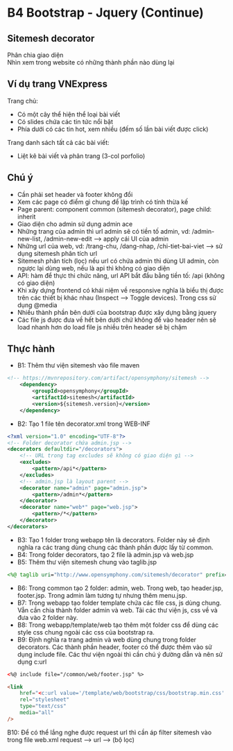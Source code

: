 # B4 Bootstrap - Jquery (Continue)

## Sitemesh decorator

Phân chia giao diện \
Nhìn xem trong website có những thành phần nào dùng lại

## Ví dụ trang VNExpress

Trang chủ:

- Có một cây thể hiện thể loại bài viết
- Có slides chứa các tin tức nổi bật
- Phía dưới có các tin hot, xem nhiều (đếm số lần bài viết được click)

Trang danh sách tất cả các bài viết:

- Liệt kê bài viết và phân trang (3-col porfolio)

## Chú ý

- Cần phải set header và footer không đổi
- Xem các page có điểm gì chung để lập trình có tính thừa kế
- Page parent: component common (sitemesh decorator), page child: inherit
- Giao diện cho admin sử dụng admin ace
- Những trang của admin thì url admin sẽ có tiền tố admin, vd: /admin-new-list, /admin-new-edit --> apply cái UI của admin
- Những url của web, vd: /trang-chu, /dang-nhap, /chi-tiet-bai-viet --> sử dụng sitemesh phân tích url
- Sitemesh phân tích (lọc) nếu url có chứa admin thì dùng UI admin, còn ngược lại dùng web, nếu là api thì không có giao diện
- API: hàm để thực thi chức năng, url API bắt đầu bằng tiền tố: /api (không có giao diện)
- Khi xây dựng frontend có khái niệm về responsive nghĩa là biểu thị được trên các thiết bị khác nhau (Inspect --> Toggle devices). Trong css sử dụng @media
- Nhiều thành phần bên dưới của bootstrap được xây dựng bằng jquery
- Các file js được đưa về hết bên dưới chứ không để vào header nên sẽ load nhanh hơn do load file js nhiều trên header sẽ bị chậm

## Thực hành

- B1: Thêm thư viện sitemesh vào file maven

```xml
<!-- https://mvnrepository.com/artifact/opensymphony/sitemesh -->
    <dependency>
        <groupId>opensymphony</groupId>
        <artifactId>sitemesh</artifactId>
        <version>${sitemesh.version}</version>
    </dependency>
```

- B2: Tạo 1 file tên decorator.xml trong WEB-INF

```xml
<?xml version="1.0" encoding="UTF-8"?>
<!-- Folder decorator chứa admin.jsp -->
<decorators defaultdir="/decorators">
    <!-- URL trong tag excludes sẽ không có giao diện gì -->
    <excludes>
        <pattern>/api*</pattern>
    </excludes>
    <!-- admin.jsp là layout parent -->
    <decorator name="admin" page="admin.jsp">
        <pattern>/admin*</pattern>
    </decorator>
    <decorator name="web*" page="web.jsp">
        <pattern>/*</pattern>
    </decorator>
</decorators>
```

- B3: Tạo 1 folder trong webapp tên là decorators. Folder này sẽ định nghĩa ra các trang dùng chung các thành phần được lấy từ common.
- B4: Trong folder decorators, tạo 2 file là admin.jsp và web.jsp
- B5: Thêm thư viện sitemesh chung vào taglib.jsp

```jsp
<%@ taglib uri="http://www.opensymphony.com/sitemesh/decorator" prefix="dec"%>
```

- B6: Trong common tạo 2 folder: admin, web. Trong web, tạo header.jsp, footer.jsp. Trong admin làm tương tự nhưng thêm menu.jsp.
- B7: Trong webapp tạo folder template chứa các file css, js dùng chung. Vẫn cần chia thành folder admin và web. Tải các thư viện js, css về và đưa vào 2 folder này.
- B8: Trong webapp/template/web tạo thêm một folder css để dùng các style css chung ngoài các css của bootstrap ra.
- B9: Định nghĩa ra trang admin và web dùng chung trong folder decorators. Các thành phần header, footer có thể được thêm vào sử dụng include file. Các thư viện ngoài thì cần chú ý đường dẫn và nên sử dụng c:url

```html
<%@ include file="/common/web/footer.jsp" %>

<link
    href="<c:url value='/template/web/bootstrap/css/bootstrap.min.css' />"
    rel="stylesheet"
    type="text/css"
    media="all"
/>
```

B10: Để có thể lắng nghe được request url thì cần áp filter sitemesh vào trong file web.xml
request --> url --> (bộ lọc)
